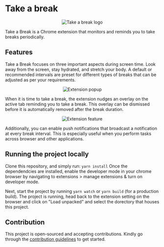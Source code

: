 # Take a break

<p align="center" width="100%">
	<img src="https://github.com/prajwalkulkarni/take-a-break/assets/22348265/99b74373-8a51-4d74-ac51-7e35403abaaf" alt="Take a break logo" />
</p>
Take a Break is a Chrome extension that monitors and reminds you to take breaks periodically.

## Features

Take a Break focuses on three important aspects during screen time. Look away from the screen, stay hydrated, and stretch your body. A default or recommended intervals are preset for different types of breaks that can be adjusted as per your requirements.

<p align="center" width="100%">
	<img src="https://github.com/prajwalkulkarni/take-a-break/assets/22348265/46ff926f-7aa6-4cb1-a567-bff69bbca66d" alt="Extension popup"/>
</p>
When it is time to take a break, the extension nudges an overlay on the active tab reminding you to take a break.
This overlay can be dismissed before it is automatically removed after the break duration.
<p align="center" width="100%">
	<img src="https://github.com/prajwalkulkarni/take-a-break/assets/22348265/9ea4b2a6-2a6c-43b3-9139-a9fedc965db1" alt="Extension feature"/>
</p>
Additionally, you can enable push notifications that broadcast a notification at every break interval. This is especially useful when you perform tasks across browser and other applications.

## Running the project locally

Clone this repository, and simply run:
`yarn install`
Once the dependendcies are installed, enable the developer mode in your chrome browser by navigating to extensions > manage extensions & turn on developer mode.

Next, start the project by running `yarn watch` or `yarn build` (for a production build). The project is running, head back to the extension setting on the browser and click on "Load unpacked" and select the dorectory that houses this project.

## Contribution

This project is open-sourced and accepting contributions. Kindly go through the [contribution guidelines](CONTRIBUTING.md) to get started.
